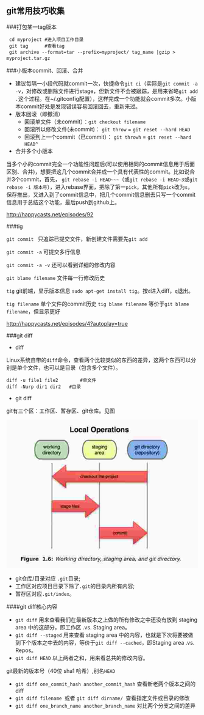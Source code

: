 
## git常用技巧收集
<!---date:2014-03-19-->

###打包某一tag版本 
 
```
 cd myproject #进入项目工作目录
 git tag      #查看tag
 git archive --format=tar --prefix=myproject/ tag_name |gzip > myproject.tar.gz
```

###小版本commit、回滚、合并

 * 建议每隔一小段代码就commit一次，快捷命令`git ci`（实际是`git commit -a -v`，对修改或删除文件进行stage，但新文件不会被跟踪，是用来省略`git add .`这个过程。在~/.gitconfig配置），这样完成一个功能就会commit多次。小版本commit好处是发现错误容易回滚回去，重新来过。
 * 版本回滚（即撤消）
    + 回滚单文件（未commit）：`git checkout filename`
    + 回滚所以修改文件(未commit)： `git throw` = `git reset --hard HEAD`
    + 回滚到上一个commit（已commit）： `git throwh` = `git reset --hard HEAD^`
 * 合并多个小版本

当多个小的commit完全一个功能性问题后(可以使用相同的commit信息用于后面区别、合并)，想要把这几个commit合并成一个具有代表性的commit。比如说合并3个commit，首先， `git rebase -i HEAD~~~`（或`git rebase -i HEAD~3`或`git rebase -i 版本号`），进入rebase界面，把除了第一`pick`，其他所有`pick`改为`s`，保存推出，又进入到了commit信息中，把几个commit信息删去只写一个commit信息用于总结这个功能，最后push到github上。

<http://happycasts.net/episodes/92>

###tig

`git commit ` 只追踪已提交文件，新创建文件需要先`git add`

`git commit -a` 可提交多行信息

`git commit -a -v` 还可以看到详细的修改内容

`git blame filename` 文件每一行修改历史

`tig` git前端，显示版本信息 `sudo apt-get install tig`。按`d`进入diff，`q`退出。

`tig filename` 单个文件的commit历史
`tig blame filename` 等价于`git blame filename`，但显示更好

<http://happycasts.net/episodes/4?autoplay=true>

###git diff

* diff

Linux系统自带的`diff`命令，查看两个比较类似的东西的差异，这两个东西可以分别是单个文件，也可以是目录（包含多个文件）。

```
diff -u file1 file2        #单文件
diff -Nurp dir1 dir2   #目录
```

* git diff

git有三个区：工作区、暂存区、git仓库。见图

![git三个重要分区](../../images/git_concept.jpg)

   + git仓库/目录对应 `.git`目录;
   + 工作区对应项目目录下除了`.git`的目录内所有内容;
   + 暂存区对应`.git/index`。

####git diff核心内容

 * `git diff` 用来查看我们在最新版本之上做的所有修改之中还没有放到 staging area 中的这部分，即工作区 .vs. Staging area。
 * `git diff --staged` 用来查看 staging area 中的内容，也就是下次将要被做到下个版本之中去的内容，等价于`git diff --cached`，即Staging area .vs. Repos。
 * `git diff HEAD` 以上两者之和，用来看总共的修改内容。

git最新的版本号（40位 sha1 哈希）,别名`HEAD`

 * `git diff one_commit_hash another_commit_hash` 查看新老两个版本之间的 diff
 * `git diff filename `或者 `git diff dirname/ `查看指定文件或目录的修改
 * `git diff one_branch_name another_branch_name` 对比两个分支之间的差异
